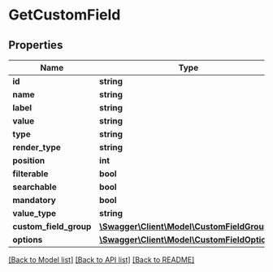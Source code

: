 # GetCustomField

## Properties

 Name                   | Type                                                                  | Description | Notes      
------------------------|-----------------------------------------------------------------------|-------------|------------
 **id**                 | **string**                                                            |             | [optional] 
 **name**               | **string**                                                            |             | [optional] 
 **label**              | **string**                                                            |             | [optional] 
 **value**              | **string**                                                            |             | [optional] 
 **type**               | **string**                                                            |             | [optional] 
 **render_type**        | **string**                                                            |             | [optional] 
 **position**           | **int**                                                               |             | [optional] 
 **filterable**         | **bool**                                                              |             | [optional] 
 **searchable**         | **bool**                                                              |             | [optional] 
 **mandatory**          | **bool**                                                              |             | [optional] 
 **value_type**         | **string**                                                            |             | [optional] 
 **custom_field_group** | [**\Swagger\Client\Model\CustomFieldGroup**](CustomFieldGroup.md)     |             | [optional] 
 **options**            | [**\Swagger\Client\Model\CustomFieldOption[]**](CustomFieldOption.md) |             | [optional] 

[[Back to Model list]](../README.md#documentation-for-models) [[Back to API list]](../README.md#documentation-for-api-endpoints) [[Back to README]](../README.md)


